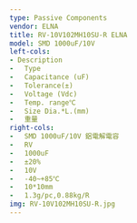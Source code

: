 ```yaml
---
type: Passive Components
vendor: ELNA
title: RV-10V102MH10SU-R ELNA
model: SMD 1000uF/10V
left-cols:
- Description
- 　Type
- 　Capacitance (uF)
- 　Tolerance(±)
- 　Voltage (Vdc)
- 　Temp. range℃
- 　Size Dia.*L.(mm)
- 　重量
right-cols:
- 　SMD 1000uF/10V 鋁電解電容
- 　RV
- 　1000uF
- 　±20%
- 　10V
- 　-40~+85℃
- 　10*10mm
- 　1.3g/pc,0.88kg/R
img: RV-10V102MH10SU-R.jpg
---
```


